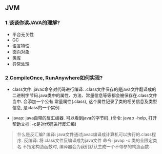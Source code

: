 ## JVM

### 1.谈谈你读JAVA的理解?
* 平台无关性
* GC
* 语言特性
* 面向对象
* 类库
* 异常处理

### 2.CompileOnce, RunAnywhere如何实现?
* class文件: javac命令对代码进行编译. .class文件保存的是java文件翻译成的二进制字节码.java类中的属性、方法、常量信息等等都会被保存在.class文件当中.
会添加一个公有 常量属性(.class), 这个属性记录了类的相关信息及类型信息, 是class的一个实例. 

* javap: java自带的反汇编器. 可以看到java的字节码. (命令: javap -help, 打开帮助文档. -c是对代码进行反汇编)
> 什么是反汇编? 
> 编译: java文件通过javac编译成计算机可以执行的.class程序. 
> 反编译: 将.class文件反编译成为java文件 
> 命令: javap -c 类的全限定类名
> 不指定构造函数时, 编译器会为我们默认生成一个不带参的构造函数.

